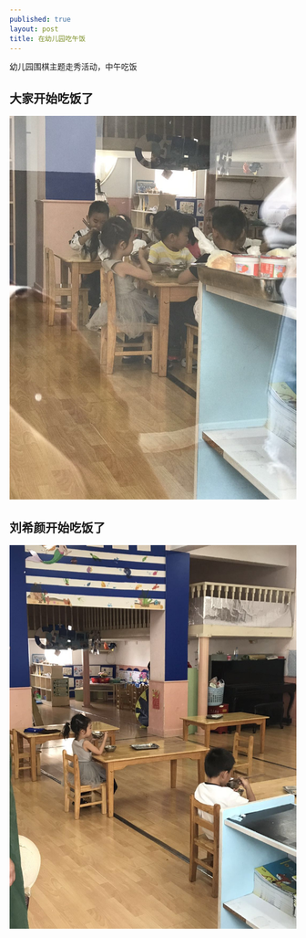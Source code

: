 ```yaml
---
published: true
layout: post
title: 在幼儿园吃午饭
---
```


幼儿园围棋主题走秀活动，中午吃饭

## 大家开始吃饭了

![image](/images/WeChatImage_20180930113448.jpg)

## 刘希颜开始吃饭了

![image](/images/WeChatImage_20180930113429.jpg)
